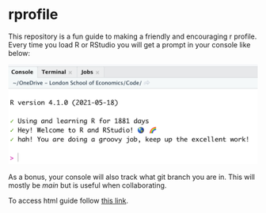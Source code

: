 # rprofile

This repository is a fun guide to making a friendly and encouraging r profile. Every time you load R or RStudio you will get a prompt in your console like below:

![](rprofile.png)

As a bonus, your console will also track what git branch you are in. This will mostly be *main* but is useful when collaborating. 

To access html guide follow [this link](https://andrewmoles2.github.io/rprofile/). 

